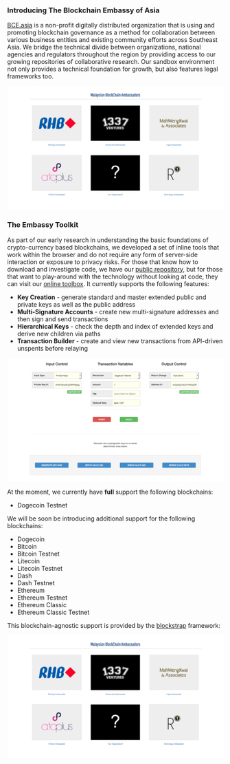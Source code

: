 ### Introducing The Blockchain Embassy of Asia

[BCE.asia](http://bce.asia) is a non-profit digitally distributed organization that is using and promoting blockchain governance as a method for collaboration between various business entities and existing community efforts across Southeast Asia. We bridge the technical divide between organizations, national agencies and regulators throughout the region by providing access to our growing repositories of collaborative research. Our sandbox environment not only provides a technical foundation for growth, but also features legal frameworks too.

![BCE.asia](assets/img/docs/bce-malaysian-ambassadors.png)

### The Embassy Toolkit

As part of our early research in understanding the basic foundations of crypto-currency based blockchains, we developed a set of inline tools that work within the browser and do not require any form of server-side interaction or exposure to privacy risks. For those that know how to download and investigate code, we have our [public repository](https://github.com/Neuroware-IO/toolbox), but for those that want to play-around with the technology without looking at code, they can visit our [online toolbox](http://bce.asia/toolbox/). It currently supports the following features:

* __Key Creation__ - generate standard and master extended public and private keys as well as the public address
* __Multi-Signature Accounts__ - create new multi-signature addresses and then sign and send transactions
* __Hierarchical Keys__ - check the depth and index of extended keys and derive new children via paths
* __Transaction Builder__ - create and view new transactions from API-driven unspents before relaying

![BCE Toolbox](assets/img/docs/screenshot.png)

At the moment, we currently have __full__ support the following blockchains:

* Dogecoin Testnet

We will be soon be introducing additional support for the following blockchains:

* Dogecoin
* Bitcoin
* Bitcoin Testnet
* Litecoin
* Litecoin Testnet
* Dash
* Dash Testnet
* Ethereum
* Ethereum Testnet
* Ethereum Classic
* Ethereum Classic Testnet

This blockchain-agnostic support is provided by the [blockstrap](http://blockstrap.com) framework:

[![BCE.asia](assets/img/docs/bce-malaysian-ambassadors.png)](http://blockstrap.com)